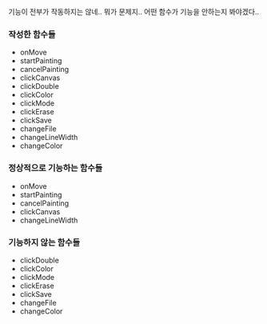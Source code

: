 기능이 전부가 작동하지는 않네..
뭐가 문제지..
어떤 함수가 기능을 안하는지 봐야겠다..

### 작성한 함수들

- onMove
- startPainting
- cancelPainting
- clickCanvas
- clickDouble
- clickColor
- clickMode
- clickErase
- clickSave
- changeFile
- changeLineWidth
- changeColor

### 정상적으로 기능하는 함수들

- onMove
- startPainting
- cancelPainting
- clickCanvas
- changeLineWidth

### 기능하지 않는 함수들

- clickDouble
- clickColor
- clickMode
- clickErase
- clickSave
- changeFile
- changeColor
